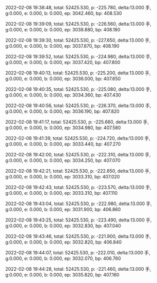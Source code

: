 2022-02-08 19:38:48, total: 52425.530, p: -225.780, delta:13.000 手, g:0.000, e: 0.000, b: 0.000, ep: 3042.460, bp: 408.530

2022-02-08 19:39:09, total: 52425.530, p: -226.560, delta:13.000 手, g:0.000, e: 0.000, b: 0.000, ep: 3038.880, bp: 408.180

2022-02-08 19:39:30, total: 52425.530, p: -227.650, delta:13.000 手, g:0.000, e: 0.000, b: 0.000, ep: 3037.870, bp: 408.190

2022-02-08 19:39:52, total: 52425.530, p: -224.980, delta:13.000 手, g:0.000, e: 0.000, b: 0.000, ep: 3037.420, bp: 407.800

2022-02-08 19:40:13, total: 52425.530, p: -225.200, delta:13.000 手, g:0.000, e: 0.000, b: 0.000, ep: 3036.000, bp: 407.650

2022-02-08 19:40:35, total: 52425.530, p: -225.080, delta:13.000 手, g:0.000, e: 0.000, b: 0.000, ep: 3034.360, bp: 407.430

2022-02-08 19:40:56, total: 52425.530, p: -226.370, delta:13.000 手, g:0.000, e: 0.000, b: 0.000, ep: 3036.190, bp: 407.820

2022-02-08 19:41:17, total: 52425.530, p: -225.660, delta:13.000 手, g:0.000, e: 0.000, b: 0.000, ep: 3034.980, bp: 407.580

2022-02-08 19:41:39, total: 52425.530, p: -224.720, delta:13.000 手, g:0.000, e: 0.000, b: 0.000, ep: 3033.440, bp: 407.270

2022-02-08 19:42:00, total: 52425.530, p: -222.310, delta:13.000 手, g:0.000, e: 0.000, b: 0.000, ep: 3034.250, bp: 407.070

2022-02-08 19:42:21, total: 52425.530, p: -222.850, delta:13.000 手, g:0.000, e: 0.000, b: 0.000, ep: 3033.310, bp: 407.020

2022-02-08 19:42:43, total: 52425.530, p: -223.570, delta:13.000 手, g:0.000, e: 0.000, b: 0.000, ep: 3033.310, bp: 407.110

2022-02-08 19:43:04, total: 52425.530, p: -222.980, delta:13.000 手, g:0.000, e: 0.000, b: 0.000, ep: 3031.900, bp: 406.860

2022-02-08 19:43:25, total: 52425.530, p: -223.490, delta:13.000 手, g:0.000, e: 0.000, b: 0.000, ep: 3032.830, bp: 407.040

2022-02-08 19:43:46, total: 52425.530, p: -221.900, delta:13.000 手, g:0.000, e: 0.000, b: 0.000, ep: 3032.820, bp: 406.840

2022-02-08 19:44:07, total: 52425.530, p: -222.010, delta:13.000 手, g:0.000, e: 0.000, b: 0.000, ep: 3032.070, bp: 406.760

2022-02-08 19:44:28, total: 52425.530, p: -221.460, delta:13.000 手, g:0.000, e: 0.000, b: 0.000, ep: 3035.820, bp: 407.160